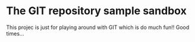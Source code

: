 # The GIT repository sample sandbox
This projec is just for playing around with GIT which is do much fun!!
Good times...

